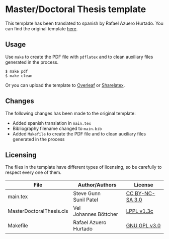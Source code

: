 # Master/Doctoral Thesis template

This template has been translated to spanish by Rafael Azuero Hurtado. You can find the original template [here](https://www.overleaf.com/latex/templates/template-for-a-masters-slash-doctoral-thesis/mkzrzktcbzfl#.Vr5-Bc7S26l).

## Usage

Use `make` to create the PDF file with `pdflatex` and to clean auxiliary files generated in the process.

    $ make pdf
    $ make clean

Or you can upload the template to [Overleaf](https://www.overleaf.com/) or [Sharelatex](https://www.sharelatex.com/).

## Changes

The following changes has been made to the original template:

 - Added spanish translation in `main.tex`
 - Bibliography filename changed to `main.bib`
 - Added `Makefile` to create the PDF file and to clean auxiliary files generated in the process

## Licensing

The files in the template have different types of licensing, so be carefully to respect every one of them.

File |  Author/Authors | License |
-----|-----------------|---------
main.tex | Steve Gunn <br> Sunil Patel | [CC BY-NC-SA 3.0](http://creativecommons.org/licenses/by-nc-sa/3.0/)
MasterDoctoralThesis.cls | Vel <br> Johannes Böttcher | [LPPL v1.3c](http://www.latex-project.org/lppl)
Makefile | Rafael Azuero Hurtado | [GNU GPL v3.0](http://www.gnu.org/licenses/gpl-3.0.en.html)

